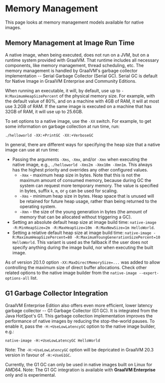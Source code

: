 # Memory Management

This page looks at memory management models available for native images.

## Memory Management at Image Run Time

A native image, when being executed, does not run on a JVM, but on a runtime
system provided with GraalVM. That runtime includes all necessary components,
like memory management, thread scheduling, etc. The memory management is handled
by GraalVM's garbage collector implementation -- Serial Garbage Collector
(Serial GC). Serial GC is default for Native Image in GraalVM Enterprise and
Community Editions.

When running an executable, it will, by default, use up to
`-H:MaximumHeapSizePercent` of the physical memory size. For example, with the
default value of 80%, and on a machine with 4GB of RAM, it will at most use
3.2GB of RAM. If the same image is executed on a machine that has 32GB of RAM,
it will use up to 25.6GB.

To set options to a native image, use the `-XX` switch. For example, to get some information on garbage collection at run time, run:
```shell
./helloworld -XX:+PrintGC -XX:+VerboseGC
```

In general, there are different ways for specifying the heap size that a native image can use at run time:
* Passing the arguments `-Xms`, `-Xmx`, and/or `-Xmn` when executing the native image, e.g., `./helloworld -Xms2m -Xmx10m -Xmn1m`. This always has the highest priority and overrides any other configured values.
  * `-Xmx` - maximum heap size in bytes. Note that this is not the maximum amount of consumed memory, because during GC the system can request more temporary memory. The value is specified in bytes, suffix `k`, `m`, or `g` can be used for scaling.
  * `-Xms` - minimum heap size in bytes. Heap space that is unused will be retained for future heap usage, rather than being returned to the operating system.
  * `-Xmn` - the size of the young generation in bytes (the amount of memory that can be allocated without triggering a GC).
* Setting an absolute default heap size at image build time: `native-image -R:MinHeapSize=2m -R:MaxHeapSize=10m -R:MaxNewSize=1m HelloWorld`.
* Setting a relative default heap size at image build time: `native-image -R:MaximumHeapSizePercent=80 -R:MaximumYoungGenerationSizePercent=10 HelloWorld`. This variant is used as the fallback if the user does not specify anything during the image build, nor when executing the built image.

As of version 20.1.0 option `-XX:MaxDirectMemorySize=...` was added to allow
controlling the maximum size of direct buffer allocations. Check other related options to the native image builder from the `native-image --expert-options-all` list.

## G1 Garbage Collector Integration

GraalVM Enterprise Edition also offers even more efficient, lower latency garbage collector -- G1 Garbage Collector (G1 GC).
It is integrated from the Java HotSpot's G1. This garbage collection implementation
improves the performance of native images by reducing the stop-the-world pauses.
To enable it, pass the `-H:+UseLowLatencyGC` option to the native image builder, e.g.:
```shell
native-image -H:+UseLowLatencyGC HelloWorld
```
Note: The `-H:+UseLowLatencyGC` option will be depricated in GraalVM  20.3 version in favour of `-H:+UseG1GC`.

Currently, the G1 GC can only be used in native images built on Linux for AMD64.
Note: The G1 GC integration is available with **GraalVM Enterprise** only and is experimental.
